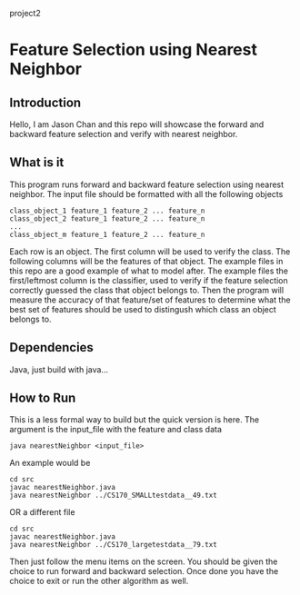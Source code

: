 project2

# Feature Selection using Nearest Neighbor
## Introduction
Hello, I am Jason Chan and this repo will showcase the forward and backward feature selection and verify with nearest neighbor.

## What is it

This program runs forward and backward feature selection using nearest neighbor. The input file should be formatted with all the following objects
```
class_object_1 feature_1 feature_2 ... feature_n
class_object_2 feature_1 feature_2 ... feature_n
...
class_object_m feature_1 feature_2 ... feature_n
```
Each row is an object. The first column will be used to verify the class. The following columns will be the features of that object. The example files in this repo are a good example of what to model after. The example files the first/leftmost column is the classifier, used to verify if the feature selection correctly guessed the class that object belongs to. Then the program will measure the accuracy of that feature/set of features to determine what the best set of features should be used to distingush which class an object belongs to.

## Dependencies
Java, just build with java...

## How to Run
This is a less formal way to build but the quick version is here. The argument is the input_file with the feature and class data
```
java nearestNeighbor <input_file>
```
An example would be
```
cd src
javac nearestNeighbor.java 
java nearestNeighbor ../CS170_SMALLtestdata__49.txt
```
OR a different file
```
cd src
javac nearestNeighbor.java 
java nearestNeighbor ../CS170_largetestdata__79.txt
```
Then just follow the menu items on the screen. You should be given the choice to run forward and backward selection. Once done you have the choice to exit or run the other algorithm as well.
